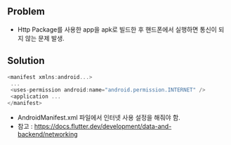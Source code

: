 ## Problem
- Http Package를 사용한 app을 apk로 빌드한 후 핸드폰에서 실행하면 통신이 되지 않는 문제 발생.

## Solution
```dart
<manifest xmlns:android...>
 ...
 <uses-permission android:name="android.permission.INTERNET" />
 <application ...
</manifest>
```
- AndroidManifest.xml 파일에서 인터넷 사용 설정을 해줘야 함.
- 참고 : https://docs.flutter.dev/development/data-and-backend/networking